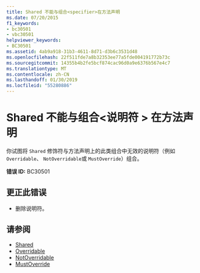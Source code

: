 ```yaml
---
title: Shared 不能与组合<specifier>在方法声明
ms.date: 07/20/2015
f1_keywords:
- bc30501
- vbc30501
helpviewer_keywords:
- BC30501
ms.assetid: 4ab9a918-31b3-4611-8d71-d3b6c3531d48
ms.openlocfilehash: 22f511fde7a8b32353ee77a5fde004191772b73c
ms.sourcegitcommit: 14355b4b2fe5bcf874cac96d0a9e6376b567e4c7
ms.translationtype: MT
ms.contentlocale: zh-CN
ms.lasthandoff: 01/30/2019
ms.locfileid: "55280886"
---
```

# <a name="shared-cannot-be-combined-with-specifier-on-a-method-declaration"></a>Shared 不能与组合\<说明符 > 在方法声明
你试图将 `Shared` 修饰符与方法声明上的此类组合中无效的说明符（例如 `Overridable`、 `NotOverridable`或 `MustOverride`）组合。  
  
 **错误 ID:** BC30501  
  
## <a name="to-correct-this-error"></a>更正此错误  
  
-   删除说明符。  
  
## <a name="see-also"></a>请参阅
- [Shared](../../visual-basic/language-reference/modifiers/shared.md)
- [Overridable](../../visual-basic/language-reference/modifiers/overridable.md)
- [NotOverridable](../../visual-basic/language-reference/modifiers/notoverridable.md)
- [MustOverride](../../visual-basic/language-reference/modifiers/mustoverride.md)
